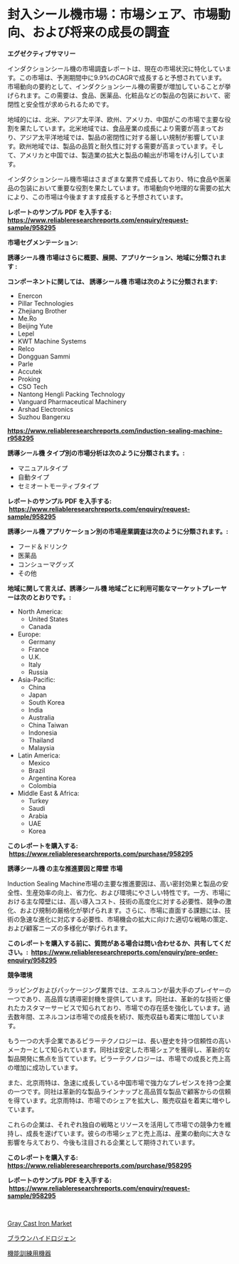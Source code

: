 <p><h1>封入シール機市場：市場シェア、市場動向、および将来の成長の調査</h1></p><p><strong>エグゼクティブサマリー</strong></p>
<p><p>インダクションシール機の市場調査レポートは、現在の市場状況に特化しています。この市場は、予測期間中に9.9%のCAGRで成長すると予想されています。市場動向の要約として、インダクションシール機の需要が増加していることが挙げられます。この需要は、食品、医薬品、化粧品などの製品の包装において、密閉性と安全性が求められるためです。</p><p>地域的には、北米、アジア太平洋、欧州、アメリカ、中国がこの市場で主要な役割を果たしています。北米地域では、食品産業の成長により需要が高まっており、アジア太平洋地域では、製品の密閉性に対する厳しい規制が影響しています。欧州地域では、製品の品質と耐久性に対する需要が高まっています。そして、アメリカと中国では、製造業の拡大と製品の輸出が市場をけん引しています。</p><p>インダクションシール機市場はさまざまな業界で成長しており、特に食品や医薬品の包装において重要な役割を果たしています。市場動向や地理的な需要の拡大により、この市場は今後ますます成長すると予想されています。</p></p>
<p><strong>レポートのサンプル PDF を入手する: <a href="https://www.reliableresearchreports.com/enquiry/request-sample/958295">https://www.reliableresearchreports.com/enquiry/request-sample/958295</a></strong></p>
<p><strong>市場セグメンテーション:</strong></p>
<p><strong> 誘導シール機 市場はさらに概要、展開、アプリケーション、地域に分類されます :</strong></p>
<p><strong>コンポーネントに関しては、 誘導シール機 市場は次のように分類されます: &nbsp;</strong></p>
<p><ul><li>Enercon</li><li>Pillar Technologies</li><li>Zhejiang Brother</li><li>Me.Ro</li><li>Beijing Yute</li><li>Lepel</li><li>KWT Machine Systems</li><li>Relco</li><li>Dongguan Sammi</li><li>Parle</li><li>Accutek</li><li>Proking</li><li>CSO Tech</li><li>Nantong Hengli Packing Technology</li><li>Vanguard Pharmaceutical Machinery</li><li>Arshad Electronics</li><li>Suzhou Bangerxu</li></ul></p>
<p><strong><a href="https://www.reliableresearchreports.com/induction-sealing-machine-r958295">https://www.reliableresearchreports.com/induction-sealing-machine-r958295</a></strong></p>
<p><strong> 誘導シール機 タイプ別の市場分析は次のように分類されます。:</strong></p>
<p><ul><li>マニュアルタイプ</li><li>自動タイプ</li><li>セミオートモーティブタイプ</li></ul></p>
<p><strong>レポートのサンプル PDF を入手する: &nbsp;<a href="https://www.reliableresearchreports.com/enquiry/request-sample/958295">https://www.reliableresearchreports.com/enquiry/request-sample/958295</a></strong></p>
<p><strong> 誘導シール機 アプリケーション別の市場産業調査は次のように分類されます。:</strong></p>
<p><ul><li>フード＆ドリンク</li><li>医薬品</li><li>コンシューマグッズ</li><li>その他</li></ul></p>
<p><strong>地域に関して言えば、誘導シール機 地域ごとに利用可能なマーケットプレーヤーは次のとおりです。:</strong></p>
<p><ul>
    <li>
        North America:
        <ul>
            <li>United States</li>
            <li>Canada</li>
        </ul>
    </li>
    <li>
        Europe:
        <ul>
            <li>Germany</li>
            <li>France</li>
            <li>U.K.</li>
            <li>Italy</li>
            <li>Russia</li>
        </ul>
    </li>
    <li>
        Asia-Pacific:
        <ul>
            <li>China</li>
            <li>Japan</li>
            <li>South Korea</li>
            <li>India</li>
            <li>Australia</li>
            <li>China Taiwan</li>
            <li>Indonesia</li>
            <li>Thailand</li>
            <li>Malaysia</li>
        </ul>
    </li>
    <li>
        Latin America:
        <ul>
            <li>Mexico</li>
            <li>Brazil</li>
            <li>Argentina Korea</li>
            <li>Colombia</li>
        </ul>
    </li>
    <li>
        Middle East & Africa:
        <ul>
            <li>Turkey</li>
            <li>Saudi</li>
            <li>Arabia</li>
            <li>UAE</li>
            <li>Korea</li>
        </ul>
    </li>
    </ul></p>
<p><strong>このレポートを購入する: &nbsp;<a href="https://www.reliableresearchreports.com/purchase/958295">https://www.reliableresearchreports.com/purchase/958295</a></strong></p>
<p><strong>誘導シール機 の主な推進要因と障壁 市場</strong></p>
<p><p>Induction Sealing Machine市場の主要な推進要因は、高い密封効果と製品の安全性、生産効率の向上、省力化、および環境にやさしい特性です。一方、市場における主な障壁には、高い導入コスト、技術の高度化に対する必要性、競争の激化、および規制の厳格化が挙げられます。さらに、市場に直面する課題には、技術の急速な進化に対応する必要性、市場機会の拡大に向けた適切な戦略の策定、および顧客ニーズの多様化が挙げられます。</p></p>
<p><strong>このレポートを購入する前に、質問がある場合は問い合わせるか、共有してください。:&nbsp; <a href="https://www.reliableresearchreports.com/enquiry/pre-order-enquiry/958295">https://www.reliableresearchreports.com/enquiry/pre-order-enquiry/958295</a></strong></p>
<p><strong>競争環境</strong></p>
<p><p>ラッピングおよびパッケージング業界では、エネルコンが最大手のプレイヤーの一つであり、高品質な誘導密封機を提供しています。同社は、革新的な技術と優れたカスタマーサービスで知られており、市場での存在感を強化しています。過去数年間、エネルコンは市場での成長を続け、販売収益も着実に増加しています。</p><p>もう一つの大手企業であるピラーテクノロジーは、長い歴史を持つ信頼性の高いメーカーとして知られています。同社は安定した市場シェアを獲得し、革新的な製品開発に焦点を当てています。ピラーテクノロジーは、市場での成長と売上高の増加に成功しています。</p><p>また、北京雨特は、急速に成長している中国市場で強力なプレゼンスを持つ企業の一つです。同社は革新的な製品ラインナップと高品質な製品で顧客からの信頼を得ています。北京雨特は、市場でのシェアを拡大し、販売収益を着実に増やしています。</p><p>これらの企業は、それぞれ独自の戦略とリソースを活用して市場での競争力を維持し、成長を遂げています。彼らの市場シェアと売上高は、産業の動向に大きな影響を与えており、今後も注目される企業として期待されています。</p></p>
<p><strong>このレポートを購入する: &nbsp; <a href="https://www.reliableresearchreports.com/purchase/958295">https://www.reliableresearchreports.com/purchase/958295</a></strong></p>
<p><strong>レポートのサンプル PDF を入手する: &nbsp;<a href="https://www.reliableresearchreports.com/enquiry/request-sample/958295">https://www.reliableresearchreports.com/enquiry/request-sample/958295</a></strong><strong></strong></p>
<p>&nbsp;</p>
<p><p><a href="https://pretty-mail-caf.notion.site/Gray-Cast-Iron-Market-Centers-on-Aspects-such-as-Market-Growth-Market-Share-Market-Opportunity-an-14d7355968f64982b941321417620183">Gray Cast Iron Market</a></p><p><a href="https://medium.com/@stantonhane1/%E3%83%96%E3%83%A9%E3%82%A6%E3%83%B3%E6%B0%B4%E7%B4%A0%E5%B8%82%E5%A0%B4-2031%E5%B9%B4%E3%81%BE%E3%81%A7%E3%81%AE%E3%83%88%E3%83%AC%E3%83%B3%E3%83%89-%E4%BA%88%E6%B8%AC-%E7%AB%B6%E5%90%88%E5%88%86%E6%9E%90-26b1ee51301b">ブラウンハイドロジェン</a></p><p><a href="https://medium.com/@antonehyatt1/%E6%A9%9F%E8%83%BD%E3%83%88%E3%83%AC%E3%83%BC%E3%83%8B%E3%83%B3%E3%82%B0%E6%A9%9F%E5%99%A8%E5%B8%82%E5%A0%B4-%E6%88%90%E5%8A%9F%E3%81%99%E3%82%8B%E3%83%93%E3%82%B8%E3%83%8D%E3%82%B9%E6%88%A6%E7%95%A5%E3%81%AE%E9%8D%B5-2031%E5%B9%B4%E3%81%BE%E3%81%A7%E3%81%AE%E4%BA%88%E6%B8%AC-086ee3428e25">機能訓練用機器</a></p></p>